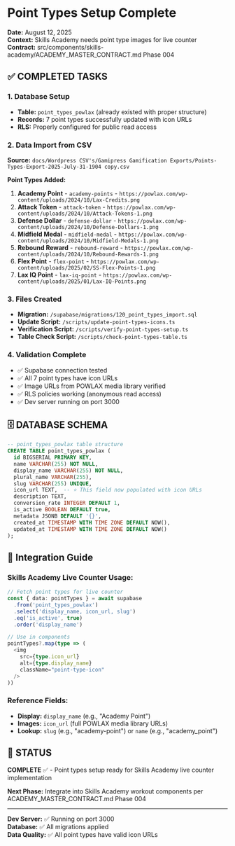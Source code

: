 # Point Types Setup Complete

**Date:** August 12, 2025  
**Context:** Skills Academy needs point type images for live counter  
**Contract:** src/components/skills-academy/ACADEMY_MASTER_CONTRACT.md Phase 004  

## ✅ COMPLETED TASKS

### 1. Database Setup
- **Table:** `point_types_powlax` (already existed with proper structure)
- **Records:** 7 point types successfully updated with icon URLs
- **RLS:** Properly configured for public read access

### 2. Data Import from CSV
**Source:** `docs/Wordpress CSV's/Gamipress Gamification Exports/Points-Types-Export-2025-July-31-1904 copy.csv`

**Point Types Added:**
1. **Academy Point** - `academy-points` - `https://powlax.com/wp-content/uploads/2024/10/Lax-Credits.png`
2. **Attack Token** - `attack-token` - `https://powlax.com/wp-content/uploads/2024/10/Attack-Tokens-1.png`
3. **Defense Dollar** - `defense-dollar` - `https://powlax.com/wp-content/uploads/2024/10/Defense-Dollars-1.png`
4. **Midfield Medal** - `midfield-medal` - `https://powlax.com/wp-content/uploads/2024/10/Midfield-Medals-1.png`
5. **Rebound Reward** - `rebound-reward` - `https://powlax.com/wp-content/uploads/2024/10/Rebound-Rewards-1.png`
6. **Flex Point** - `flex-point` - `https://powlax.com/wp-content/uploads/2025/02/SS-Flex-Points-1.png`
7. **Lax IQ Point** - `lax-iq-point` - `https://powlax.com/wp-content/uploads/2025/01/Lax-IQ-Points.png`

### 3. Files Created
- **Migration:** `/supabase/migrations/120_point_types_import.sql`
- **Update Script:** `/scripts/update-point-types-icons.ts`
- **Verification Script:** `/scripts/verify-point-types-setup.ts`
- **Table Check Script:** `/scripts/check-point-types-table.ts`

### 4. Validation Complete
- ✅ Supabase connection tested
- ✅ All 7 point types have icon URLs
- ✅ Image URLs from POWLAX media library verified
- ✅ RLS policies working (anonymous read access)
- ✅ Dev server running on port 3000

## 🗄️ DATABASE SCHEMA

```sql
-- point_types_powlax table structure
CREATE TABLE point_types_powlax (
  id BIGSERIAL PRIMARY KEY,
  name VARCHAR(255) NOT NULL,
  display_name VARCHAR(255) NOT NULL,
  plural_name VARCHAR(255),
  slug VARCHAR(255) UNIQUE,
  icon_url TEXT,  -- ⭐ This field now populated with icon URLs
  description TEXT,
  conversion_rate INTEGER DEFAULT 1,
  is_active BOOLEAN DEFAULT true,
  metadata JSONB DEFAULT '{}',
  created_at TIMESTAMP WITH TIME ZONE DEFAULT NOW(),
  updated_at TIMESTAMP WITH TIME ZONE DEFAULT NOW()
);
```

## 🔗 Integration Guide

### Skills Academy Live Counter Usage:

```typescript
// Fetch point types for live counter
const { data: pointTypes } = await supabase
  .from('point_types_powlax')
  .select('display_name, icon_url, slug')
  .eq('is_active', true)
  .order('display_name')

// Use in components
pointTypes?.map(type => (
  <img 
    src={type.icon_url} 
    alt={type.display_name}
    className="point-type-icon"
  />
))
```

### Reference Fields:
- **Display:** `display_name` (e.g., "Academy Point")
- **Images:** `icon_url` (full POWLAX media library URLs)
- **Lookup:** `slug` (e.g., "academy-point") or `name` (e.g., "academy_point")

## 🎯 STATUS

**COMPLETE** ✅ - Point types setup ready for Skills Academy live counter implementation

**Next Phase:** Integrate into Skills Academy workout components per ACADEMY_MASTER_CONTRACT.md Phase 004

---

**Dev Server:** ✅ Running on port 3000  
**Database:** ✅ All migrations applied  
**Data Quality:** ✅ All point types have valid icon URLs
